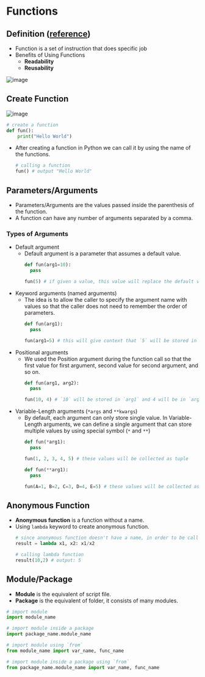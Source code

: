 # Functions

## Definition ([reference](https://www.geeksforgeeks.org/python-functions/))
- Function is a set of instruction that does specific job
- Benefits of Using Functions
  - **Readability** 
  - **Reusability**

![image](https://github.com/user-attachments/assets/bed4b959-5474-4788-8594-3dd2d0d100d2)

## Create Function
![image](https://github.com/user-attachments/assets/539ff73f-49d8-4481-ba67-50ec055597d5)

```py
# create a function
def fun():
    print("Hello World")
```

- After creating a function in Python we can call it by using the name of the functions.
  ```py
  # calling a function
  fun() # output "Hello World"
  ```

## Parameters/Arguments
- Parameters/Arguments are the values passed inside the parenthesis of the function.
- A function can have any number of arguments separated by a comma.

### Types of Arguments
- Default argument
  - Default argument is a parameter that assumes a default value.
    ```py
    def fun(arg1=10):
      pass

    fun(5) # if given a value, this value will replace the default value
    ```
- Keyword arguments (named arguments)
  - The idea is to allow the caller to specify the argument name with values so that the caller does not need to remember the order of parameters.
    ```py
    def fun(arg1):
      pass

    fun(arg1=5) # this will give context that `5` will be stored in `arg1` no matter the position.
    ```
- Positional arguments
  - We used the Position argument during the function call so that the first value for first argument, second value for second argument, and so on.
    ```py
    def fun(arg1, arg2):
      pass

    fun(10, 4) # `10` will be stored in `arg1` and 4 will be in `arg2`
    ```
- Variable-Length arguments (`*args` and `**kwargs`)
  - By default, each argument can only store single value. In Variable-Length arguments, we can define a single argument that can store multiple values by using special symbol (`*` and `**`)
    ```py
    def fun(*arg1):
      pass

    fun(1, 2, 3, 4, 5) # these values will be collected as tuple

    def fun(**arg1):
      pass

    fun(A=1, B=2, C=3, D=4, E=5) # these values will be collected as dictionary
    ```
 
## Anonymous Function
- **Anonymous function** is a function without a name.
- Using `lambda` keyword to create anonymous function.
  ```py
  # since anonymous function doesn't have a name, in order to be called, a lambda must be stored inside a variable.
  result = lambda x1, x2: x1/x2

  # calling lambda function
  result(10,2) # output: 5
  ```

## Module/Package
- **Module** is the equivalent of script file.
- **Package** is the equivalent of folder, it consists of many modules.
```py
# import module
import module_name

# import module inside a package
import package_name.module_name

# import module using `from`
from module_name import var_name, func_name

# import module inside a package using `from`
from package_name.module_name import var_name, func_name
```

